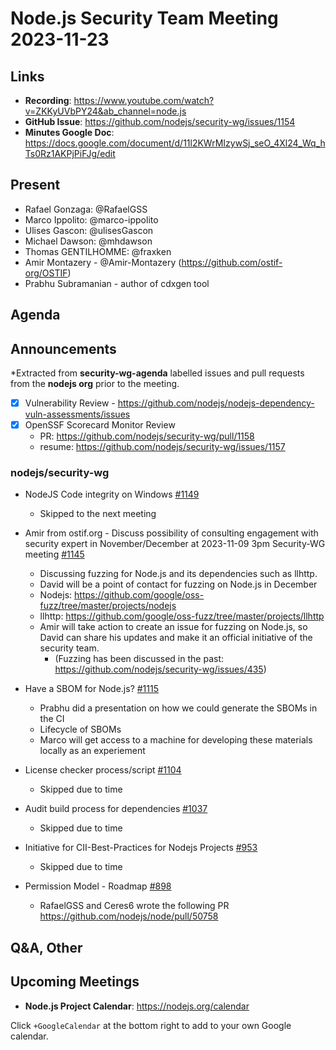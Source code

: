 # Node.js  Security Team Meeting 2023-11-23

## Links

* **Recording**: https://www.youtube.com/watch?v=ZKKyUVbPY24&ab_channel=node.js
* **GitHub Issue**: https://github.com/nodejs/security-wg/issues/1154
* **Minutes Google Doc**: https://docs.google.com/document/d/11l2KWrMIzywSj_seO_4Xl24_Wq_hTs0Rz1AKPjPiFJg/edit

## Present

* Rafael Gonzaga: @RafaelGSS
* Marco Ippolito: @marco-ippolito
* Ulises Gascon: @ulisesGascon
* Michael Dawson: @mhdawson
* Thomas GENTILHOMME: @fraxken
* Amir Montazery - @Amir-Montazery (https://github.com/ostif-org/OSTIF)
* Prabhu Subramanian - author of cdxgen tool

## Agenda

## Announcements

*Extracted from **security-wg-agenda** labelled issues and pull requests from the **nodejs org** prior to the meeting.

- [X] Vulnerability Review - https://github.com/nodejs/nodejs-dependency-vuln-assessments/issues
- [X] OpenSSF Scorecard Monitor Review
  - PR: https://github.com/nodejs/security-wg/pull/1158
  - resume: https://github.com/nodejs/security-wg/issues/1157

### nodejs/security-wg

* NodeJS Code integrity on Windows [#1149](https://github.com/nodejs/security-wg/issues/1149)
  * Skipped to the next meeting

* Amir from ostif.org - Discuss possibility of consulting engagement with security expert in November/December at 2023-11-09 3pm Security-WG meeting  [#1145](https://github.com/nodejs/security-wg/issues/1145)
  * Discussing fuzzing for Node.js and its dependencies such as llhttp.
  * David will be a point of contact for fuzzing on Node.js in December
  * Nodejs: https://github.com/google/oss-fuzz/tree/master/projects/nodejs
  * llhttp: https://github.com/google/oss-fuzz/tree/master/projects/llhttp
  * Amir will take action to create an issue for fuzzing on Node.js, so David can share his updates and make it an official initiative of the security team.
    * (Fuzzing has been discussed in the past: https://github.com/nodejs/security-wg/issues/435)

* Have a SBOM for Node.js? [#1115](https://github.com/nodejs/security-wg/issues/1115)
  * Prabhu did a presentation on how we could generate the SBOMs in the CI
  * Lifecycle of SBOMs
  * Marco will get access to a machine for developing these materials locally as an experiement

* License checker process/script [#1104](https://github.com/nodejs/security-wg/issues/1104)
  * Skipped due to time

* Audit build process for dependencies [#1037](https://github.com/nodejs/security-wg/issues/1037)
    * Skipped due to time

* Initiative for CII-Best-Practices for Nodejs Projects [#953](https://github.com/nodejs/security-wg/issues/953)
    * Skipped due to time

* Permission Model - Roadmap [#898](https://github.com/nodejs/security-wg/issues/898)
  * RafaelGSS and Ceres6 wrote the following PR https://github.com/nodejs/node/pull/50758

## Q&A, Other

## Upcoming Meetings

* **Node.js Project Calendar**: <https://nodejs.org/calendar>

Click `+GoogleCalendar` at the bottom right to add to your own Google calendar.

